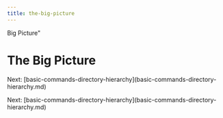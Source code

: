 ```yaml
---
title: the-big-picture
---
```


Big Picture\"

# The Big Picture

Next:
\[basic-commands-directory-hierarchy](basic-commands-directory-hierarchy.md)

Next:
\[basic-commands-directory-hierarchy](basic-commands-directory-hierarchy.md)
